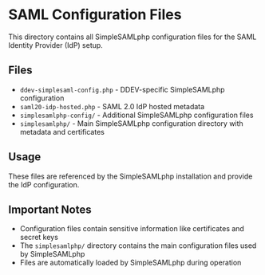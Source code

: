 # SAML Configuration Files

This directory contains all SimpleSAMLphp configuration files for the SAML Identity Provider (IdP) setup.

## Files

- `ddev-simplesaml-config.php` - DDEV-specific SimpleSAMLphp configuration
- `saml20-idp-hosted.php` - SAML 2.0 IdP hosted metadata
- `simplesamlphp-config/` - Additional SimpleSAMLphp configuration files
- `simplesamlphp/` - Main SimpleSAMLphp configuration directory with metadata and certificates

## Usage

These files are referenced by the SimpleSAMLphp installation and provide the IdP configuration.

## Important Notes

- Configuration files contain sensitive information like certificates and secret keys
- The `simplesamlphp/` directory contains the main configuration files used by SimpleSAMLphp
- Files are automatically loaded by SimpleSAMLphp during operation
